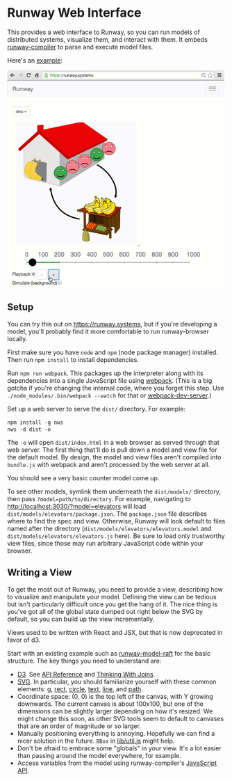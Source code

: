 # Runway Web Interface

This provides a web interface to Runway, so you can run models of distributed
systems, visualize them, and interact with them. It embeds
[runway-compiler](https://github.com/salesforce/runway-compiler) to parse
and execute model files.

Here's an [example](https://runway.systems):

[![Too Many Bananas simulation screencast](screencast.gif)](https://runway.systems)

## Setup

You can try this out on <https://runway.systems>, but if you're developing a
model, you'll probably find it more comfortable to run runway-browser locally.

First make sure you have `node` and `npm` (node package manager) installed.
Then run `npm install` to install dependencies.

Run `npm run webpack`. This packages up the interpreter along with its
dependencies into a single JavaScript file using
[webpack](https://webpack.github.io/). (This is a big gotcha if you're changing
the internal code, where you forget this step. Use
`./node_modules/.bin/webpack --watch` for that or
[webpack-dev-server](https://webpack.github.io/docs/webpack-dev-server.html).)

Set up a web server to serve the `dist/` directory. For example:

    npm install -g nws
    nws -d dist -o

The `-o` will open `dist/index.html` in a web browser as served through that web server.
The first thing that'll do is pull down a model and view file for the default
model. By design, the model and view files aren't compiled into `bundle.js`
with webpack and aren't processed by the web server at all.

You should see a very basic counter model come up.

To see other models, symlink them underneath the `dist/models/` directory, then
pass `?model=path/to/directory`. For example, navigating to
<http://localhost:3030/?model=elevators> will load
`dist/models/elevators/package.json`. The `package.json` file describes where
to find the spec and view. Otherwise, Runway will look default to files named
after the directory (`dist/models/elevators/elevators.model` and
`dist/models/elevators/elevators.js` here).
Be sure to load only trustworthy view files, since those may run arbitrary
JavaScript code within your browser.

## Writing a View

To get the most out of Runway, you need to provide a view, describing how to
visualize and manipulate your model. Defining the view can be tedious but isn't
particularly difficult once you get the hang of it. The nice thing is you've
got all of the global state dumped out right below the SVG by default, so you
can build up the view incrementally.

Views used to be written with React and JSX, but that is now deprecated in
favor of d3.

Start with an existing example such as
[runway-model-raft](https://github.com/ongardie/runway-model-raft) for the
basic structure. The key things you need
to understand are:

- [D3](https://d3js.org/).
  See [API Reference](https://github.com/mbostock/d3/wiki/API-Reference) and
  [Thinking With Joins](https://bost.ocks.org/mike/join/).
- [SVG](https://developer.mozilla.org/en-US/docs/Web/SVG).
  In particular, you should familiarize yourself with these common elements:
  [g](https://developer.mozilla.org/en-US/docs/Web/SVG/Element/g),
  [rect](https://developer.mozilla.org/en-US/docs/Web/SVG/Element/rect),
  [circle](https://developer.mozilla.org/en-US/docs/Web/SVG/Element/circle),
  [text](https://developer.mozilla.org/en-US/docs/Web/SVG/Element/text),
  [line](https://developer.mozilla.org/en-US/docs/Web/SVG/Element/line), and
  [path](https://developer.mozilla.org/en-US/docs/Web/SVG/Element/path).
- Coordinate space: (0, 0) is the top left of the canvas, with Y growing
  downwards. The current canvas is about 100x100, but one of the dimensions can
  be slightly larger depending on how it's resized. We might change this soon,
  as other SVG tools seem to default to canvases that are an order of magnitude
  or so larger.
- Manually positioning everything is annoying. Hopefully we can find a nicer
  solution in the future. `BBox` in [lib/util.js](lib/util.js) might help.
- Don't be afraid to embrace some "globals" in your view. It's a lot easier
  than passing around the model everywhere, for example.
- Access variables from the model using runway-compiler's
  [JavaScript API](https://github.com/salesforce/runway-compiler/blob/master/doc/JAVASCRIPT-API.md).
